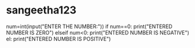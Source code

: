 # sangeetha123
num=int(input("ENTER THE NUMBER:")) if num==0:
print("ENTERED NUMBER IS ZERO") elseif num<0: 
print("ENTERED NUMBER IS NEGATIVE") el: 
print("ENTERED NUMBER IS POSITIVE")
